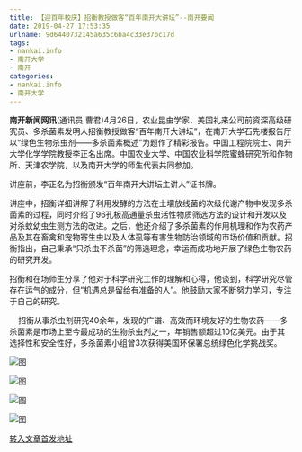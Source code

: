 ```yaml
---
title: 【迎百年校庆】招衡教授做客“百年南开大讲坛”--南开要闻
date: 2019-04-27 17:53:35
urlname: 9d6440732145a635c6ba4c33e37bc17d
tags: 
- nankai.info
- 南开大学
- 南开
categories:
- nankai.info
- 南开大学
---
```


**南开新闻网讯**(通讯员 曹君)4月26日，农业昆虫学家、美国礼来公司前资深高级研究员、多杀菌素发明人招衡教授做客“百年南开大讲坛”，在南开大学石先楼报告厅以“绿色生物杀虫剂——多杀菌素概述”为题作了精彩报告。中国工程院院士、南开大学化学学院教授李正名出席。中国农业大学、中国农业科学院蜜蜂研究所和作物所、天津农学院，以及南开大学的师生代表共同参加。

讲座前，李正名为招衡颁发“百年南开大讲坛主讲人”证书牌。

讲座中，招衡详细讲解了利用发酵的方法在土壤放线菌的次级代谢产物中发现多杀菌素的过程，同时介绍了96孔板高通量杀虫活性物质筛选方法的设计和开发以及对杀蚊幼虫生测方法的改进。之后，他还介绍了多杀菌素的作用机理和作为农药产品及其在畜禽和宠物寄生虫以及人体虱等有害生物防治领域的市场价值和贡献。招衡指出，自己秉承“只杀虫不杀菌”的筛选理念，幸运而成功地开展了绿色生物农药的研究开发。

招衡和在场师生分享了他对于科学研究工作的理解和心得，他谈到，科学研究尽管存在运气的成分，但“机遇总是留给有准备的人”。他鼓励大家不断努力学习，专注于自己的研究。

    招衡从事杀虫剂研究40余年，发现的广谱、高效而环境友好的生物农药——多杀菌素是市场上至今最成功的生物杀虫剂之一，年销售额超过10亿美元。由于其选择性和安全性好，多杀菌素小组曾3次获得美国环保署总统绿色化学挑战奖。

![图](file:///C:/Users/Lenovo/AppData/Local/Temp/msohtmlclip1/01/clip_image004.jpg)

![图](http://news.nankai.edu.cn/pic/0/00/35/12/351225_339403.jpg)

![图](file:///C:/Users/Lenovo/AppData/Local/Temp/msohtmlclip1/01/clip_image002.jpg)

![图](http://news.nankai.edu.cn/pic/0/00/35/12/351224_974902.jpg)

[转入文章首发地址](http://news.nankai.edu.cn/nkyw/system/2019/04/27/000447360.shtml)